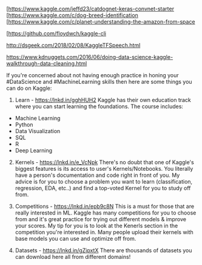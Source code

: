 [https://www.kaggle.com/jeffd23/catdognet-keras-convnet-starter [https://www.kaggle.com/c/dog-breed-identification [https://www.kaggle.com/c/planet-understanding-the-amazon-from-space

[https://github.com/floydwch/kaggle-cli

http://dsgeek.com/2018/02/08/KaggleTFSpeech.html

https://www.kdnuggets.com/2016/06/doing-data-science-kaggle-walkthrough-data-cleaning.html

If you're concerned about not having enough practice in honing your #DataScience and #MachineLearning skills then here are some things you can do on Kaggle:

1. Learn - https://lnkd.in/gghHUH2
Kaggle has their own education track where you can start learning the foundations. The course includes: 
- Machine Learning
- Python
- Data Visualization 
- SQL
- R
- Deep Learning

2. Kernels - https://lnkd.in/e_VcNpk
There's no doubt that one of Kaggle's biggest features is its access to user's Kernels/Notebooks. You literally have a person's documentation and code right in front of you. My advice is for you to choose a problem you want to learn (classification, regression, EDA, etc..) and find a top-voted Kernel for you to study off from. 

3. Competitions - https://lnkd.in/epb9c8N
This is a must for those that are really interested in ML. Kaggle has many competitions for you to choose from and it's great practice for trying out different models & improve your scores. My tip for you is to look at the Kenerls section in the competition you're interested in. Many people upload their kernels with base models you can use and optimize off from. 

4. Datasets - https://lnkd.in/gZjpxtX
There are thousands of datasets you can download here all from different domains!
